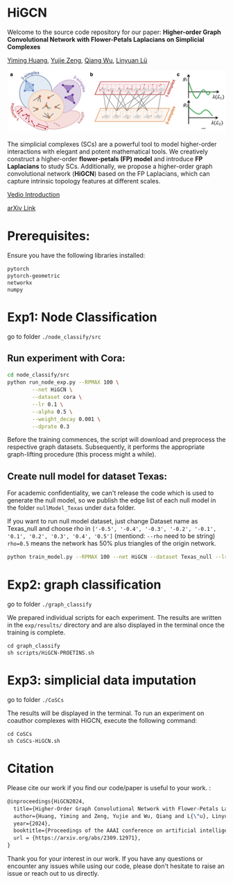 # HiGCN

Welcome to the source code repository for our paper: **Higher-order Graph Convolutional Network with Flower-Petals Laplacians on Simplicial Complexes**

[Yiming Huang](https://yimingh.top/), [Yujie Zeng](http://yujie.world/), [Qiang Wu](https://scholar.google.co.uk/citations?hl=en&user=edUqF7sAAAAJ&view_op=list_works&sortby=pubdate), [Linyuan Lü](https://linyuanlab.com/)

<p align="center">
  <img src=".\FP_model.png" width="700">
</p>

The simplicial complexes (SCs) are a powerful tool to model higher-order interactions with elegant and potent mathematical tools. 
We creatively construct a higher-order **flower-petals (FP) model** and introduce **FP Laplacians** to study SCs.
Additionally, we propose a higher-order graph convolutional network (**HiGCN**) based on the FP Laplacians, which can capture intrinsic topology features at different scales.

[Vedio Introduction](https://www.youtube.com/watch?v=pe-L20ncdAQ)

[arXiv Link](https://arxiv.org/abs/2309.12971)



# Prerequisites:
Ensure you have the following libraries installed:
```
pytorch
pytorch-geometric
networkx
numpy
```
# Exp1: Node Classification 
go to folder `./node_classify/src`

## Run experiment with Cora:


```sh
cd node_classify/src
python run_node_exp.py --RPMAX 100 \
        --net HiGCN \
        --dataset cora \
        --lr 0.1 \
        --alpha 0.5 \
        --weight_decay 0.001 \
        --dprate 0.3
```

Before the training commences, the script will download and preprocess the respective graph datasets. 
Subsequently, it performs the appropriate graph-lifting procedure (this process might a while).





## Create null model for dataset Texas:
For academic confidentiality, we can't release the code which is used to generate the null model, 
so we publish the edge list of each null model in the folder `nullModel_Texas` under `data` folder.

If you want to run null model dataset, just change Dataset name as Texas_null and choose rho in 
`['-0.5', '-0.4', '-0.3', '-0.2', '-0.1', '0.1', '0.2', '0.3', '0.4', '0.5']` (mentiond: `--rho` need to be string)
`rho=0.5` means the network has 50% plus triangles of the origin network.

```sh
python train_model.py --RPMAX 100 --net HiGCN --dataset Texas_null --lr 0.1 --alpha 0.5 --weight_decay 0.001 --dprate 0.3 --rho='0.1'
```

# Exp2: graph classification
go to folder `./graph_classify`

We prepared individual scripts for each experiment. The results are written in the
`exp/results/` directory and are also displayed in the terminal once the training is
complete. 
```shell
cd graph_classify
sh scripts/HiGCN-PROETINS.sh
```



# Exp3: simplicial data imputation
go to folder `./CoSCs`


The results will be displayed in the terminal. 
To run an experiment on coauthor complexes with HiGCN, execute the following command:
```shell
cd CoSCs
sh CoSCs-HiGCN.sh
```




# Citation
Please cite our work if you find our code/paper is useful to your work. :
```latex
@inproceedings{HiGCN2024,
  title={Higher-Order Graph Convolutional Network with Flower-Petals Laplacians on Simplicial Complexes},
  author={Huang, Yiming and Zeng, Yujie and Wu, Qiang and L{\"u}, Linyuan},
  year={2024},
  booktitle={Proceedings of the AAAI conference on artificial intelligence (AAAI)},
  url = {https://arxiv.org/abs/2309.12971},
}
```


 
Thank you for your interest in our work. If you have any questions or encounter any issues while using our code, please don't hesitate to raise an issue or reach out to us directly.


